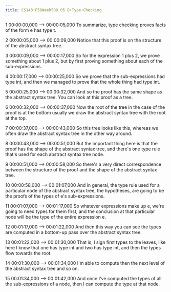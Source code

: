 ```yaml
---
title: CS143 P58Week509 05 B+Type+Checking
---
```


1
00:00:00,000 --> 00:00:05,000
To summarize, type checking proves facts of the form e has type t.

2
00:00:05,000 --> 00:00:09,000
Notice that this proof is on the structure of the abstract syntax tree.

3
00:00:09,000 --> 00:00:17,000
So for the expression 1 plus 2, we prove something about 1 plus 2, but by first proving something about each of the sub-expressions.

4
00:00:17,000 --> 00:00:25,000
So we prove that the sub-expressions had type int, and then we managed to prove that the whole thing had type int.

5
00:00:25,000 --> 00:00:32,000
And so the proof has the same shape as the abstract syntax tree. You can look at this proof as a tree.

6
00:00:32,000 --> 00:00:37,000
Now the root of the tree in the case of the proof is at the bottom usually we draw the abstract syntax tree with the root at the top.

7
00:00:37,000 --> 00:00:43,000
So this tree looks like this, whereas we often draw the abstract syntax tree in the other way around.

8
00:00:43,000 --> 00:00:51,000
But the important thing here is that the proof has the shape of the abstract syntax tree, and there's one type rule that's used for each abstract syntax tree node.

9
00:00:51,000 --> 00:00:58,000
So there's a very direct correspondence between the structure of the proof and the shape of the abstract syntax tree.

10
00:00:58,000 --> 00:01:07,000
And in general, the type rule used for a particular node of the abstract syntax tree, the hypotheses, are going to be the proofs of the types of e's sub-expressions.

11
00:01:07,000 --> 00:01:17,000
So whatever expressions make up e, we're going to need types for them first, and the conclusion at that particular node will be the type of the entire expression e.

12
00:01:17,000 --> 00:01:22,000
And then this way you can see the types are computed in a bottom-up pass over the abstract syntax tree.

13
00:01:22,000 --> 00:01:30,000
That is, I sign first types to the leaves, like here I know that one has type int and two has type int, and then the types flow towards the root.

14
00:01:30,000 --> 00:01:34,000
I'm able to compute then the next level of the abstract syntax tree and so on.

15
00:01:34,000 --> 00:01:42,000
And once I've computed the types of all the sub-expressions of a node, then I can compute the type at that node.

